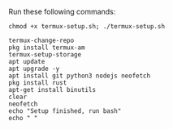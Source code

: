 Run these following commands:

```
chmod +x termux-setup.sh; ./termux-setup.sh
```

```
termux-change-repo
pkg install termux-am
termux-setup-storage
apt update
apt upgrade -y
apt install git python3 nodejs neofetch
pkg install rust
apt-get install binutils
clear
neofetch
echo "Setup finished, run bash"
echo " "
```
